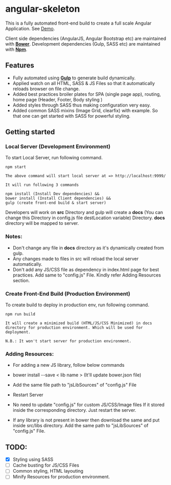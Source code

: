 # angular-skeleton
This is a fully automated front-end build to create a full scale Angular Application. See [Demo](https://pjagajitprusty.github.io/angular-skeleton/). </br>

Client side dependencies (AngularJS, Angular Bootstrap etc) are maintained with [**Bower**](https://bower.io/). Development dependencies (Gulp, SASS etc) are maintained with [**Npm**](https://www.npmjs.com/).

## Features
* Fully automated using [**Gulp**](http://gulpjs.com/) to generate build dynamically.
* Applied watch on all HTML, SASS & JS Files so that it automatically reloads browser on file change.
* Added best practices broiler plates for SPA (single page app), routing, home page (Header, Footer, Body styling )
* Added styles through SASS thus making configuration very easy.
* Added common SASS mixins (Image Grid, clearfix) with example. So that one can get started with SASS for powerful styling.

## Getting started

### Local Server (Development Environment)

To start Local Server, run following command.
```
npm start

The above command will start local server at => http://localhost:9999/

It will run following 3 commands

npm install (Install Dev dependencies) &&
bower install (Install Client dependencies) &&
gulp (create front-end build & start server)

```
Developers will work on **src** Directory and gulp will create a **docs** (You can change this Directory in config.js file destLocation variable) Directory. **docs** directory will be mapped to server.

### Notes:
* Don't change any file in **docs** directory as it's dynamically created from gulp.
* Any changes made to files in src will reload the local server automatically.
* Don't add any JS/CSS file as dependency in index.html page for best practices. Add same to "config.js" File. Kindly refer Adding Resources section.

### Create Front-End Build (Production Environment)

To create build to deploy in production env, run following command.

 ```
 npm run build

 It will create a minimized build (HTML/JS/CSS Minimized) in docs directory for production environment. Which will be used for deployment.

 N.B.: It won't start server for production environment.
 ```

### Adding Resources:
 * For adding a new JS library, follow below commands
  * bower install --save < lib name > (It'll update bower.json file)
  * Add the same file path to "jsLibSources" of "config.js" File
  * Restart Server

* No need to update "config.js" for custom JS/CSS/Image files If it stored inside the corresponding directory. Just restart the server.

* If any library is not present in bower then download the same and put inside src/libs directory. Add the same path to
   "jsLibSources" of "config.js" File.

## TODO:
- [x] Styling using SASS
- [ ] Cache busting for JS/CSS Files
- [ ] Common styling, HTML layouting
- [ ] Minify Resources for production environment.
